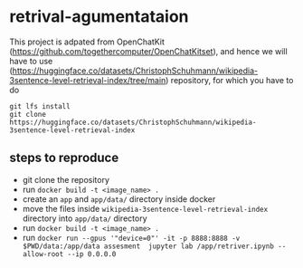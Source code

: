 # retrival-agumentataion
This project is adpated from  OpenChatKit (https://github.com/togethercomputer/OpenChatKitset), and hence we will have to use (https://huggingface.co/datasets/ChristophSchuhmann/wikipedia-3sentence-level-retrieval-index/tree/main) repository, for which you have to do

    git lfs install
    git clone https://huggingface.co/datasets/ChristophSchuhmann/wikipedia-3sentence-level-retrieval-index

## steps to reproduce
* git clone the repository
* run `docker build -t <image_name> .`
* create an `app` and `app/data/` directory inside docker
* move the files inside `wikipedia-3sentence-level-retrieval-index` directory into `app/data/` directory
* run `docker build -t <image_name> .`
* run `docker run --gpus '"device=0"' -it -p 8888:8888 -v $PWD/data:/app/data assesment  jupyter lab /app/retriver.ipynb --allow-root --ip 0.0.0.0`
  


    
